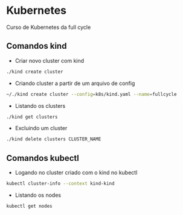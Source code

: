# Kubernetes
Curso de Kubernetes da full cycle

## Comandos kind

- Criar novo cluster com kind
```sh
./kind create cluster
```

- Criando cluster a partir de um arquivo de config
```sh
~/./kind create cluster --config=k8s/kind.yaml --name=fullcycle
```

- Listando os clusters
```sh
./kind get clusters
```

- Excluindo um cluster
```sh
./kind delete clusters CLUSTER_NAME
```

## Comandos kubectl
- Logando no cluster criado com o kind no kubectl

```sh
kubectl cluster-info --context kind-kind
```

- Listando os nodes
```sh
kubectl get nodes
```

